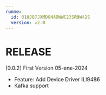 ```yaml
---
runme:
  id: 01HJQ7JXMD6NADWWC23SR9W42S
  version: v2.0
---
```


# RELEASE

[0.0.2] First Version 05-ene-2024

- Feature: Add Device Driver ILI9486
- Kafka support
